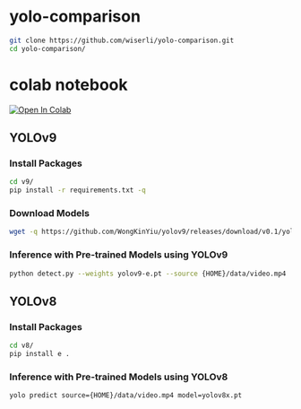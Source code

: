 # yolo-comparison

```bash
git clone https://github.com/wiserli/yolo-comparison.git
cd yolo-comparison/
```

# colab notebook
<a target="_blank" href="https://colab.research.google.com/drive/1LQvzEBr7Xl2NEnh2yjssUOOPsIZA_nUU">
  <img src="https://colab.research.google.com/assets/colab-badge.svg" alt="Open In Colab"/>
</a>


## YOLOv9

### Install Packages

```bash
cd v9/
pip install -r requirements.txt -q
```

### Download Models

```bash
wget -q https://github.com/WongKinYiu/yolov9/releases/download/v0.1/yolov9-e.pt
```

### Inference with Pre-trained Models using YOLOv9

```bash
python detect.py --weights yolov9-e.pt --source {HOME}/data/video.mp4
```

## YOLOv8

### Install Packages

```bash
cd v8/
pip install e .
```

### Inference with Pre-trained Models using YOLOv8

```bash
yolo predict source={HOME}/data/video.mp4 model=yolov8x.pt
```
